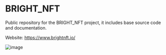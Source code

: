 # BRIGHT_NFT
Public repository for the BRIGHT_NFT project, it includes base source code and documentation.

Website:
https://www.brightnft.io/

![image](https://user-images.githubusercontent.com/53861440/174053787-010bac87-ca9c-403b-8d4c-5a5e60f82442.png)
